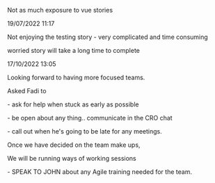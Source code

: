 Not as much exposure to vue stories

19/07/2022 11:17

Not enjoying the testing story - very complicated and time consuming

worried story will take a long time to complete

17/10/2022 13:05

Looking forward to having more focused teams.

Asked Fadi to

\- ask for help when stuck as early as possible

\- be open about any thing.. communicate in the CRO chat

\- call out when he's going to be late for any meetings.

Once we have decided on the team make ups, 

We will be running ways of working sessions

\- SPEAK TO JOHN about any Agile training needed for the team.
